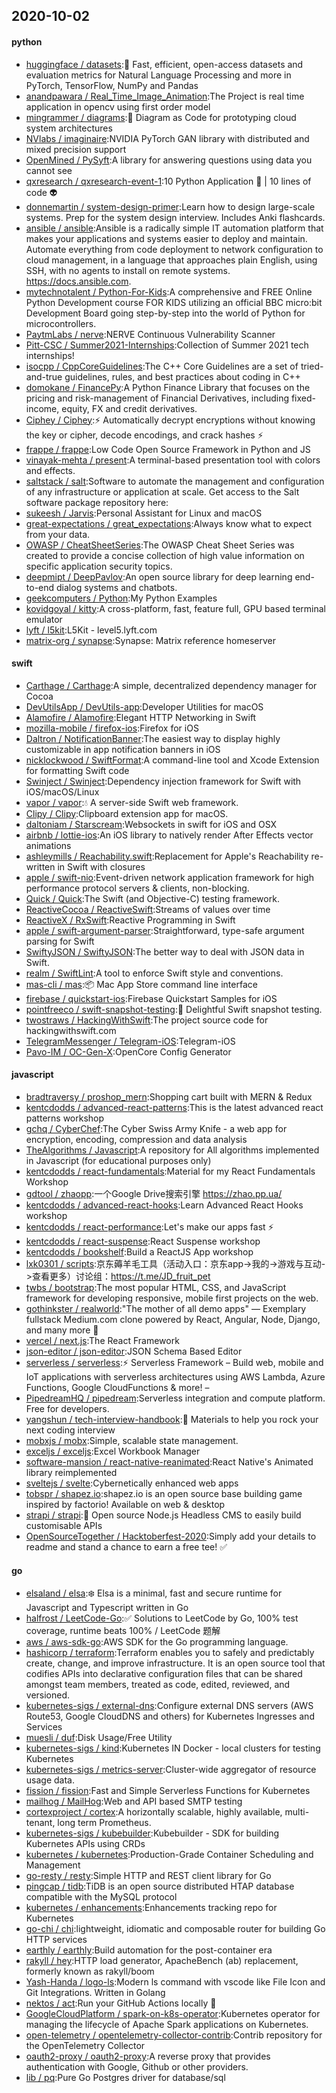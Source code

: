 ## 2020-10-02

#### python
* [huggingface / datasets](https://github.com/huggingface/datasets):🤗
Fast, efficient, open-access datasets and evaluation metrics for Natural Language Processing and more in PyTorch, TensorFlow, NumPy and Pandas
* [anandpawara / Real_Time_Image_Animation](https://github.com/anandpawara/Real_Time_Image_Animation):The Project is real time application in opencv using first order model
* [mingrammer / diagrams](https://github.com/mingrammer/diagrams):🎨
Diagram as Code for prototyping cloud system architectures
* [NVlabs / imaginaire](https://github.com/NVlabs/imaginaire):NVIDIA PyTorch GAN library with distributed and mixed precision support
* [OpenMined / PySyft](https://github.com/OpenMined/PySyft):A library for answering questions using data you cannot see
* [qxresearch / qxresearch-event-1](https://github.com/qxresearch/qxresearch-event-1):10 Python Application
🦾
| 10 lines of code
👽
* [donnemartin / system-design-primer](https://github.com/donnemartin/system-design-primer):Learn how to design large-scale systems. Prep for the system design interview. Includes Anki flashcards.
* [ansible / ansible](https://github.com/ansible/ansible):Ansible is a radically simple IT automation platform that makes your applications and systems easier to deploy and maintain. Automate everything from code deployment to network configuration to cloud management, in a language that approaches plain English, using SSH, with no agents to install on remote systems. https://docs.ansible.com.
* [mytechnotalent / Python-For-Kids](https://github.com/mytechnotalent/Python-For-Kids):A comprehensive and FREE Online Python Development course FOR KIDS utilizing an official BBC micro:bit Development Board going step-by-step into the world of Python for microcontrollers.
* [PaytmLabs / nerve](https://github.com/PaytmLabs/nerve):NERVE Continuous Vulnerability Scanner
* [Pitt-CSC / Summer2021-Internships](https://github.com/Pitt-CSC/Summer2021-Internships):Collection of Summer 2021 tech internships!
* [isocpp / CppCoreGuidelines](https://github.com/isocpp/CppCoreGuidelines):The C++ Core Guidelines are a set of tried-and-true guidelines, rules, and best practices about coding in C++
* [domokane / FinancePy](https://github.com/domokane/FinancePy):A Python Finance Library that focuses on the pricing and risk-management of Financial Derivatives, including fixed-income, equity, FX and credit derivatives.
* [Ciphey / Ciphey](https://github.com/Ciphey/Ciphey):⚡
Automatically decrypt encryptions without knowing the key or cipher, decode encodings, and crack hashes
⚡
* [frappe / frappe](https://github.com/frappe/frappe):Low Code Open Source Framework in Python and JS
* [vinayak-mehta / present](https://github.com/vinayak-mehta/present):A terminal-based presentation tool with colors and effects.
* [saltstack / salt](https://github.com/saltstack/salt):Software to automate the management and configuration of any infrastructure or application at scale. Get access to the Salt software package repository here:
* [sukeesh / Jarvis](https://github.com/sukeesh/Jarvis):Personal Assistant for Linux and macOS
* [great-expectations / great_expectations](https://github.com/great-expectations/great_expectations):Always know what to expect from your data.
* [OWASP / CheatSheetSeries](https://github.com/OWASP/CheatSheetSeries):The OWASP Cheat Sheet Series was created to provide a concise collection of high value information on specific application security topics.
* [deepmipt / DeepPavlov](https://github.com/deepmipt/DeepPavlov):An open source library for deep learning end-to-end dialog systems and chatbots.
* [geekcomputers / Python](https://github.com/geekcomputers/Python):My Python Examples
* [kovidgoyal / kitty](https://github.com/kovidgoyal/kitty):A cross-platform, fast, feature full, GPU based terminal emulator
* [lyft / l5kit](https://github.com/lyft/l5kit):L5Kit - level5.lyft.com
* [matrix-org / synapse](https://github.com/matrix-org/synapse):Synapse: Matrix reference homeserver

#### swift
* [Carthage / Carthage](https://github.com/Carthage/Carthage):A simple, decentralized dependency manager for Cocoa
* [DevUtilsApp / DevUtils-app](https://github.com/DevUtilsApp/DevUtils-app):Developer Utilities for macOS
* [Alamofire / Alamofire](https://github.com/Alamofire/Alamofire):Elegant HTTP Networking in Swift
* [mozilla-mobile / firefox-ios](https://github.com/mozilla-mobile/firefox-ios):Firefox for iOS
* [Daltron / NotificationBanner](https://github.com/Daltron/NotificationBanner):The easiest way to display highly customizable in app notification banners in iOS
* [nicklockwood / SwiftFormat](https://github.com/nicklockwood/SwiftFormat):A command-line tool and Xcode Extension for formatting Swift code
* [Swinject / Swinject](https://github.com/Swinject/Swinject):Dependency injection framework for Swift with iOS/macOS/Linux
* [vapor / vapor](https://github.com/vapor/vapor):💧
A server-side Swift web framework.
* [Clipy / Clipy](https://github.com/Clipy/Clipy):Clipboard extension app for macOS.
* [daltoniam / Starscream](https://github.com/daltoniam/Starscream):Websockets in swift for iOS and OSX
* [airbnb / lottie-ios](https://github.com/airbnb/lottie-ios):An iOS library to natively render After Effects vector animations
* [ashleymills / Reachability.swift](https://github.com/ashleymills/Reachability.swift):Replacement for Apple's Reachability re-written in Swift with closures
* [apple / swift-nio](https://github.com/apple/swift-nio):Event-driven network application framework for high performance protocol servers & clients, non-blocking.
* [Quick / Quick](https://github.com/Quick/Quick):The Swift (and Objective-C) testing framework.
* [ReactiveCocoa / ReactiveSwift](https://github.com/ReactiveCocoa/ReactiveSwift):Streams of values over time
* [ReactiveX / RxSwift](https://github.com/ReactiveX/RxSwift):Reactive Programming in Swift
* [apple / swift-argument-parser](https://github.com/apple/swift-argument-parser):Straightforward, type-safe argument parsing for Swift
* [SwiftyJSON / SwiftyJSON](https://github.com/SwiftyJSON/SwiftyJSON):The better way to deal with JSON data in Swift.
* [realm / SwiftLint](https://github.com/realm/SwiftLint):A tool to enforce Swift style and conventions.
* [mas-cli / mas](https://github.com/mas-cli/mas):📦
Mac App Store command line interface
* [firebase / quickstart-ios](https://github.com/firebase/quickstart-ios):Firebase Quickstart Samples for iOS
* [pointfreeco / swift-snapshot-testing](https://github.com/pointfreeco/swift-snapshot-testing):📸
Delightful Swift snapshot testing.
* [twostraws / HackingWithSwift](https://github.com/twostraws/HackingWithSwift):The project source code for hackingwithswift.com
* [TelegramMessenger / Telegram-iOS](https://github.com/TelegramMessenger/Telegram-iOS):Telegram-iOS
* [Pavo-IM / OC-Gen-X](https://github.com/Pavo-IM/OC-Gen-X):OpenCore Config Generator

#### javascript
* [bradtraversy / proshop_mern](https://github.com/bradtraversy/proshop_mern):Shopping cart built with MERN & Redux
* [kentcdodds / advanced-react-patterns](https://github.com/kentcdodds/advanced-react-patterns):This is the latest advanced react patterns workshop
* [gchq / CyberChef](https://github.com/gchq/CyberChef):The Cyber Swiss Army Knife - a web app for encryption, encoding, compression and data analysis
* [TheAlgorithms / Javascript](https://github.com/TheAlgorithms/Javascript):A repository for All algorithms implemented in Javascript (for educational purposes only)
* [kentcdodds / react-fundamentals](https://github.com/kentcdodds/react-fundamentals):Material for my React Fundamentals Workshop
* [gdtool / zhaopp](https://github.com/gdtool/zhaopp):一个Google Drive搜索引擎 https://zhao.pp.ua/
* [kentcdodds / advanced-react-hooks](https://github.com/kentcdodds/advanced-react-hooks):Learn Advanced React Hooks workshop
* [kentcdodds / react-performance](https://github.com/kentcdodds/react-performance):Let's make our apps fast
⚡
* [kentcdodds / react-suspense](https://github.com/kentcdodds/react-suspense):React Suspense workshop
* [kentcdodds / bookshelf](https://github.com/kentcdodds/bookshelf):Build a ReactJS App workshop
* [lxk0301 / scripts](https://github.com/lxk0301/scripts):京东薅羊毛工具（活动入口：京东app->我的->游戏与互动->查看更多）讨论组：https://t.me/JD_fruit_pet
* [twbs / bootstrap](https://github.com/twbs/bootstrap):The most popular HTML, CSS, and JavaScript framework for developing responsive, mobile first projects on the web.
* [gothinkster / realworld](https://github.com/gothinkster/realworld):"The mother of all demo apps" — Exemplary fullstack Medium.com clone powered by React, Angular, Node, Django, and many more
🏅
* [vercel / next.js](https://github.com/vercel/next.js):The React Framework
* [json-editor / json-editor](https://github.com/json-editor/json-editor):JSON Schema Based Editor
* [serverless / serverless](https://github.com/serverless/serverless):⚡
Serverless Framework – Build web, mobile and IoT applications with serverless architectures using AWS Lambda, Azure Functions, Google CloudFunctions & more! –
* [PipedreamHQ / pipedream](https://github.com/PipedreamHQ/pipedream):Serverless integration and compute platform. Free for developers.
* [yangshun / tech-interview-handbook](https://github.com/yangshun/tech-interview-handbook):💯
Materials to help you rock your next coding interview
* [mobxjs / mobx](https://github.com/mobxjs/mobx):Simple, scalable state management.
* [exceljs / exceljs](https://github.com/exceljs/exceljs):Excel Workbook Manager
* [software-mansion / react-native-reanimated](https://github.com/software-mansion/react-native-reanimated):React Native's Animated library reimplemented
* [sveltejs / svelte](https://github.com/sveltejs/svelte):Cybernetically enhanced web apps
* [tobspr / shapez.io](https://github.com/tobspr/shapez.io):shapez.io is an open source base building game inspired by factorio! Available on web & desktop
* [strapi / strapi](https://github.com/strapi/strapi):🚀
Open source Node.js Headless CMS to easily build customisable APIs
* [OpenSourceTogether / Hacktoberfest-2020](https://github.com/OpenSourceTogether/Hacktoberfest-2020):Simply add your details to readme and stand a chance to earn a free tee!
✅

#### go
* [elsaland / elsa](https://github.com/elsaland/elsa):❄️
Elsa is a minimal, fast and secure runtime for Javascript and Typescript written in Go
* [halfrost / LeetCode-Go](https://github.com/halfrost/LeetCode-Go):✅
Solutions to LeetCode by Go, 100% test coverage, runtime beats 100% / LeetCode 题解
* [aws / aws-sdk-go](https://github.com/aws/aws-sdk-go):AWS SDK for the Go programming language.
* [hashicorp / terraform](https://github.com/hashicorp/terraform):Terraform enables you to safely and predictably create, change, and improve infrastructure. It is an open source tool that codifies APIs into declarative configuration files that can be shared amongst team members, treated as code, edited, reviewed, and versioned.
* [kubernetes-sigs / external-dns](https://github.com/kubernetes-sigs/external-dns):Configure external DNS servers (AWS Route53, Google CloudDNS and others) for Kubernetes Ingresses and Services
* [muesli / duf](https://github.com/muesli/duf):Disk Usage/Free Utility
* [kubernetes-sigs / kind](https://github.com/kubernetes-sigs/kind):Kubernetes IN Docker - local clusters for testing Kubernetes
* [kubernetes-sigs / metrics-server](https://github.com/kubernetes-sigs/metrics-server):Cluster-wide aggregator of resource usage data.
* [fission / fission](https://github.com/fission/fission):Fast and Simple Serverless Functions for Kubernetes
* [mailhog / MailHog](https://github.com/mailhog/MailHog):Web and API based SMTP testing
* [cortexproject / cortex](https://github.com/cortexproject/cortex):A horizontally scalable, highly available, multi-tenant, long term Prometheus.
* [kubernetes-sigs / kubebuilder](https://github.com/kubernetes-sigs/kubebuilder):Kubebuilder - SDK for building Kubernetes APIs using CRDs
* [kubernetes / kubernetes](https://github.com/kubernetes/kubernetes):Production-Grade Container Scheduling and Management
* [go-resty / resty](https://github.com/go-resty/resty):Simple HTTP and REST client library for Go
* [pingcap / tidb](https://github.com/pingcap/tidb):TiDB is an open source distributed HTAP database compatible with the MySQL protocol
* [kubernetes / enhancements](https://github.com/kubernetes/enhancements):Enhancements tracking repo for Kubernetes
* [go-chi / chi](https://github.com/go-chi/chi):lightweight, idiomatic and composable router for building Go HTTP services
* [earthly / earthly](https://github.com/earthly/earthly):Build automation for the post-container era
* [rakyll / hey](https://github.com/rakyll/hey):HTTP load generator, ApacheBench (ab) replacement, formerly known as rakyll/boom
* [Yash-Handa / logo-ls](https://github.com/Yash-Handa/logo-ls):Modern ls command with vscode like File Icon and Git Integrations. Written in Golang
* [nektos / act](https://github.com/nektos/act):Run your GitHub Actions locally
🚀
* [GoogleCloudPlatform / spark-on-k8s-operator](https://github.com/GoogleCloudPlatform/spark-on-k8s-operator):Kubernetes operator for managing the lifecycle of Apache Spark applications on Kubernetes.
* [open-telemetry / opentelemetry-collector-contrib](https://github.com/open-telemetry/opentelemetry-collector-contrib):Contrib repository for the OpenTelemetry Collector
* [oauth2-proxy / oauth2-proxy](https://github.com/oauth2-proxy/oauth2-proxy):A reverse proxy that provides authentication with Google, Github or other providers.
* [lib / pq](https://github.com/lib/pq):Pure Go Postgres driver for database/sql
